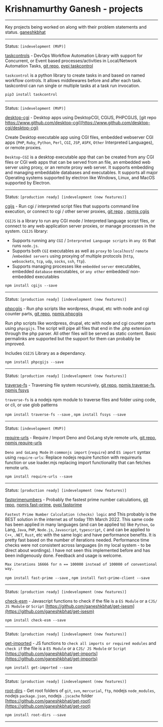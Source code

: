 # Krishnamurthy Ganesh - projects

---

Key projects being worked on along with their problem statements and status. [ganeshkbhat](https://www.github.com/ganeshkbhat)

---


Status: `[indevelopment (MVP)]`


[taskcontrols](https://www.github.com/taskcontrols) - DevOps Workflow Automation Library with support for Concurrent, or Event based processes/activities in Local/Network Automation Tasks, [git repo](https://www.github.com/taskcontrols/py-taskcontrols), [pypi taskcontrol](https://pypi.org/project/taskcontrol/)

`taskcontrol` is a python library to create tasks in and based on named workflow controls. It allows middlewares before and after each task. taskcontrol can run single or multiple tasks at a task run invocation.


`pip3 install taskcontrol`


---


Status: `[indevelopment (MVP)]`


[desktop-cgi](https://www.github.com/desktop-cgi) - Desktop apps using DesktopCGI, CGIJS, PHPCGIJS, [git repo https://www.github.com/desktop-cgi](https://www.github.com/desktop-cgi/desktop-cgi)

Create Desktop executable app using CGI files, embedded webserver CGI apps (`PHP`, `Ruby`, `Python`, `Perl`, `CGI`, `JSP`, `ASPX`, `Other` Interpreted Languages), or remote proxies.

`Desktop-CGI` is a desktop executable app that can be created from any CGI files or CGI web apps that can be served from an file, an embedded web server using proxy, or an remote proxy web server. It supports embedding and managing embeddable databases and executables. It supports all major Operating systems supported by electron like Windows, Linux, and MacOS supported by Electron.


---


Status: `[production ready] [indevelopment (new features)]`


[cgijs](https://www.github.com/cgi-js) - Run cgi / interpreted script files that supports command line execution, or connect to cgi / other server proxies, [git repo](https://github.com/cgi-js/cgi-js) , [npmjs cgijs](https://www.npmjs.com/package/cgijs)

`CGIJS` is a library to run any CGI mode / Interpreted language script files, or connect to any web application server proxies, or manage processes in the system. `CGIJS` library:

- Supports running any `CGI` / `Interpreted Language scripts` in `any OS` that runs `node.js`.
- Supports both `CGI` executables as well as `proxy` to `localhost`/ `remote` /`embedded servers` using proxying of multiple protocols (`http`, `websockets`, `tcp`, `udp`, `socks`, `ssh`, `ftp`).
- Supports managing processes like `embedded` `server` executables, embedded `database` executables, or `any other` embedded/ non-embedded executables 


`npm install cgijs --save`


---


Status: `[production ready] [indevelopment (new features)]`


[phpcgijs](https://github.com/cgi-js/node-php-cgi) - Run php scripts like wordpress, drupal, etc with node and cgi counter parts, [git repo](https://github.com/cgi-js/node-php-cgi), [npmjs phpcgijs](https://www.npmjs.com/package/phpcgijs)

Run php scripts like wordpress, drupal, etc with node and cgi counter parts using `phpcgijs`. The script will pipe all files that end in the .php extension through the php parser. All other files will be served as static content. Basic permalinks are supported but the support for them can probably be improved.

Includes `CGIJS` Library as a dependancy.


`npm install phpcgijs --save`


---


Status: `[production ready] [indevelopment (new features)]`


[traverse-fs](https://github.com/traverse-fs/glob-traverse-fs) - Traversing file system recursively, [git repo](https://github.com/traverse-fs/glob-traverse-fs), [npmjs traverse-fs](https://www.npmjs.com/package/traverse-fs), [npmjs fssys](https://www.npmjs.com/package/fssys)

`traverse-fs` is a nodejs npm module to traverse files and folder using code, or cli, or use glob patterns


`npm install traverse-fs --save` , `npm install fssys --save`


---


Status: `[indevelopment (MVP)]`


[require-urls](https://github.com/ganeshkbhat/requireurl) - Require / Import Deno and GoLang style remote urls, [git repo](https://github.com/ganeshkbhat/requireurl), [npmjs require-urls](https://www.npmjs.com/package/require-urls)

`Deno and GoLang Mode` in `commonjs import` (`require`) and `ES import` syntax using `require-urls`: Replace nodejs require function with requireurls function or use loader.mjs replacing import functionality that can fetches remote urls.


`npm install require-urls --save`


---


Status: `[production ready] [indevelopment (new features)]`


[fastprimenumbers](https://github.com/ganeshkbhat/fastprimenumbers) - Probably the fastest prime number calculations, [git repo](https://github.com/ganeshkbhat/fastprimenumbers), [npmjs fast-prime](https://www.npmjs.com/package/fast-prime), [pypi fastprime]()

`Fastest Prime Number Calculation (checks) logic` and This probably is the BEST solution in the internet as of today 11th March 2022. This same code has been applied in many languages (and can be applied to) like `Python`, `Go` Lang, `Java`, `PHP`, `Node.js`, `Javascript`, `typescript`, `C` and can be applied to `C++`, `.NET`, `Rust`, etc with the same logic and have performance benefits. It is pretty fast based on the number of iterations needed. Performance time checks were not consistent across languages (in my local system - to be direct about wordings). I have not seen this implemented before and has been indigenously done. Feedback and usage is welcome.

`Max iterations 16666 for n == 100000 instead of 100000 of conventional way.`


`npm install fast-prime --save` , `npm install fast-prime-client --save`


---


Status: `[production ready] [indevelopment (new features)]`


[check-esm](https://www.npmjs.com/package/check-esm) - 
Javascript functions to check if the file is a `ES Module` or a `CJS/ JS Module` or `Script` [https://github.com/ganeshkbhat/get-isesm](https://github.com/ganeshkbhat/get-isesm)


`npm install check-esm --save`


---


Status: `[production ready] [indevelopment (new features)]`


[get-imported](https://www.npmjs.com/package/get-imported) - 
JS functions to `check all imports or required modules` and `check if` the file is a `ES Module` or a `CJS/ JS Module` or `Script` [https://github.com/ganeshkbhat/get-imports](https://github.com/ganeshkbhat/get-imports)


`npm install get-imported --save`


---


Status: `[production ready] [indevelopment (new features)]`


[root-dirs](https://github.com/ganeshkbhat/get-root) - 
Get root folders of `git`, `svn`, `mercurial`, `ftp`, nodejs `node_modules`, nodejs `package.json`, nodejs `.jscache` folder [https://github.com/ganeshkbhat/get-root](https://github.com/ganeshkbhat/get-root)


`npm install root-dirs --save`

---

